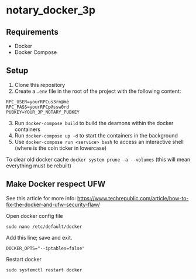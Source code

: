 # notary_docker_3p

## Requirements

 - Docker
 - Docker Compose

## Setup

1. Clone this repository
2. Create a `.env` file in the root of the project with the following content:
```
RPC_USER=yourRPCus3rn@me
RPC_PASS=yourRPCp@ssw0rd
PUBKEY=YOUR_3P_NOTARY_PUBKEY
```
3. Run `docker-compose build` to build the deamons within the docker containers
4. Run `docker-compose up -d` to start the containers in the background
5. Use `docker-compose run <service> bash` to access an interactive shell (where <service> is the coin ticker in lowercase)

 To clear old docker cache `docker system prune -a --volumes` (this will mean everything must be rebuilt)

## Make Docker respect UFW

See this article for more info: https://www.techrepublic.com/article/how-to-fix-the-docker-and-ufw-security-flaw/

Open docker config file
```
sudo nano /etc/default/docker
```

Add this line; save and exit.
```
DOCKER_OPTS="--iptables=false"
```

Restart docker
```
sudo systemctl restart docker
```

